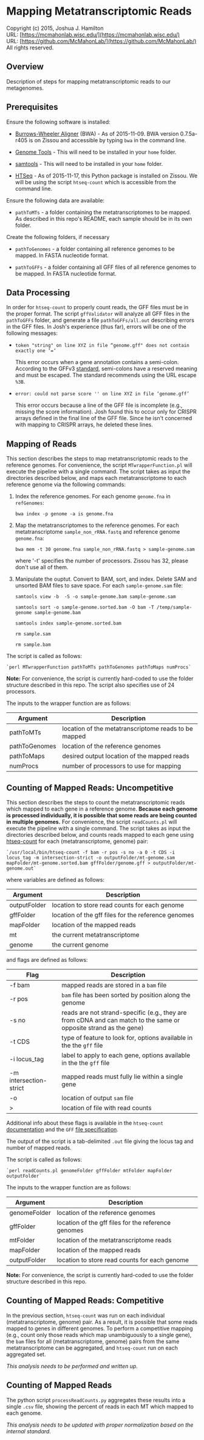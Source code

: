 Mapping Metatranscriptomic Reads
===
Copyright (c) 2015, Joshua J. Hamilton  
URL: [https://mcmahonlab.wisc.edu/](https://mcmahonlab.wisc.edu/)  
URL: [https://github.com/McMahonLab/](https://github.com/McMahonLab/)  
All rights reserved.

Overview
--
Description of steps for mapping metatranscriptomic reads to our metagenomes.

Prerequisites
--
Ensure the following software is installed:  

* [Burrows-Wheeler Aligner](http://bio-bwa.sourceforge.net/) (BWA) - As of 2015-11-09. BWA version 0.7.5a-r405 is on Zissou and accessible by typing `bwa` in the command line.

* [Genome Tools](http://genometools.org/pub/) - This will need to be installed in your `home` folder.

* [samtools](http://www.htslib.org/download/) - This will need to be installed in your `home` folder.

* [HTSeq](http://www-huber.embl.de/HTSeq/doc/overview.html) - As of 2015-11-17, this Python package is installed on Zissou.  We will be using the script `htseq-count` which is accessible from the command line.

Ensure the following data are available:  

* `pathToMTs` - a folder containing the metatranscriptomes to be mapped. As described in this repo's README, each sample should be in its own folder.

Create the following folders, if necessary  

* `pathToGenomes` -  a folder containing all reference genomes to be mapped. In FASTA nucleotide format.

* `pathToGFFs` -  a folder containing all GFF files of all reference genomes to be mapped. In FASTA nucleotide format.

Data Processing
---
In order for `htseq-count` to properly count reads, the GFF files must be in the proper format. The script `gffValidator` will analyze all GFF files in the `pathToGFFs` folder, and generate a file `pathToGFFs/all.out` describing errors in the GFF files. In Josh's experience (thus far), errors will be one of the following messages:

* `token "string" on line XYZ in file “genome.gff" does not contain exactly one ‘=‘`

  This error occurs when a gene annotation contains a semi-colon. According to the GFFv3 [standard](http://www.sequenceontology.org/gff3.shtml), semi-colons have a reserved meaning and must be escaped. The standard recommends using the URL escape `%3B`.

* `error: could not parse score '' on line XYZ in file ‘genome.gff’`

  This error occurs because a line of the GFF file is incomplete (e.g., missing the score information). Josh found this to occur only for CRISPR arrays defined in the final line of the GFF file. Since he isn't concerned with mapping to CRISPR arrays, he deleted these lines.

Mapping of Reads
--
This section describes the steps to map metatranscriptomic reads to the reference genomes. For convenience, the script `MTwrapperFunction.pl` will execute the pipeline with a single command. The script takes as input the directories described below, and maps each metatranscriptome to each reference genome via the following commands:

1. Index the reference genomes. For each genome `genome.fna` in `refGenomes`:

    `bwa index -p genome -a is genome.fna`

2. Map the metatranscriptomes to the reference genomes. For each metatranscriptome `sample_non_rRNA.fastq` and reference genome `genome.fna`:

    `bwa mem -t 30 genome.fna sample_non_rRNA.fastq > sample-genome.sam`

    where '-t' specifies the number of processors. Zissou has 32, please don't use all of them.

3. Manipulate the ouptut. Convert to BAM, sort, and index. Delete SAM and unsorted BAM files to save space. For each `sample-genome.sam` file:

    `samtools view -b  -S -o sample-genome.bam sample-genome.sam`

    `samtools sort -o sample-genome.sorted.bam -O bam -T /temp/sample-genome sample-genome.bam`

    `samtools index sample-genome.sorted.bam`

    `rm sample.sam`

    `rm sample.bam`

The script is called as follows:

    `perl MTwrapperFunction pathToMTs pathToGenomes pathToMaps numProcs`

__Note:__ For convenience, the script is currently hard-coded to use the folder structure described in this repo. The script also specifies use of 24 processors.

The inputs to the wrapper function are as follows:

| Argument | Description  |
|---|---|
| pathToMTs | location of the metatranscriptome reads to be mapped |
| pathToGenomes | location of the reference genomes |
| pathToMaps | desired output location of the mapped reads |
| numProcs | number of processors to use for mapping |

Counting of Mapped Reads: Uncompetitive
--

This section describes the steps to count the metatranscriptomic reads which mapped to each gene in a reference genome. __Because each genome is processed individually, it is possible that some reads are being counted in multiple genomes.__ For convenience, the script `readCounts.pl` will execute the pipeline with a single command. The script takes as input the directories described below, and counts reads mapped to each gene using [htseq-count](http://www-huber.embl.de/HTSeq/doc/count.html#count) for each (metatranscriptome, genome) pair:

    `/usr/local/bin/htseq-count -f bam -r pos -s no -a 0 -t CDS -i locus_tag -m intersection-strict -o outputFolder/mt-genome.sam mapFolder/mt-genome.sorted.bam gffFolder/genome.gff > outputFolder/mt-genome.out`

where variables are defined as follows:

| Argument | Description  |
|---|---|
| outputFolder | location to store read counts for each genome |
| gffFolder | location of the gff files for the reference genomes |
| mapFolder | location of the mapped reads |
| mt | the current metatranscriptome|
| genome | the current genome |

and flags are defined as follows:

| Flag | Description  |
|---|---|
| -f bam | mapped reads are stored in a `bam` file |
| -r pos | `bam` file has been sorted by position along the genome |
| -s no | reads are not strand-specific (e.g., they are from cDNA and can match to the same or opposite strand as the gene) |
| -t CDS | type of feature to look for, options available in the the `gff` file |
| -i locus_tag | label to apply to each gene, options available in the the `gff` file |
| -m intersection-strict | mapped reads must fully lie within a single gene |
| -o | location of output `sam` file|
| > | location of file with read counts |

Additional info about these flags is available in the `htseq-count` [documentation](http://www-huber.embl.de/HTSeq/doc/count.html#count) and the `GFF` [file specification](http://gmod.org/wiki/GFF2).

The output of the script is a tab-delimited `.out` file giving the locus tag and number of mapped reads.

The script is called as follows:

    `perl readCounts.pl genomeFolder gffFolder mtFolder mapFolder outputFolder`

The inputs to the wrapper function are as follows:

| Argument | Description  |
|---|---|
| genomeFolder | location of the reference genomes |
| gffFolder | location of the gff files for the reference genomes |
| mtFolder | location of the metatranscriptome reads |
| mapFolder | location of the mapped reads |
| outputFolder | location to store read counts for each genome |

__Note:__ For convenience, the script is currently hard-coded to use the folder structure described in this repo.

Counting of Mapped Reads: Competitive
--

In the previous section, `htseq-count` was run on each individual (metatranscriptome, genome) pair. As a result, it is possible that some reads mapped to genes in different genomes. To perform a competitive mapping (e.g., count only those reads which map unambiguously to a single gene), the `bam` files for all (metatranscriptome, genome) pairs from the same metatranscriptome can be aggregated, and `htseq-count` run on each aggregated set.

_This analysis needs to be performed and written up._

Counting of Mapped Reads
--

  The python script `processReadCounts.py` aggregates these results into a single `.csv` file, showing the percent of reads in each MT which mapped to each genome.

_This analysis needs to be updated with proper normalization based on the internal standard._

